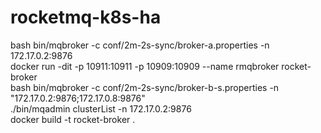 # rocketmq-k8s-ha

bash bin/mqbroker -c conf/2m-2s-sync/broker-a.properties -n 172.17.0.2:9876  
docker run -dit -p 10911:10911 -p 10909:10909 --name rmqbroker rocket-broker  
bash bin/mqbroker -c conf/2m-2s-sync/broker-b-s.properties -n "172.17.0.2:9876;172.17.0.8:9876"  
./bin/mqadmin clusterList -n 172.17.0.2:9876  
docker build -t rocket-broker .
